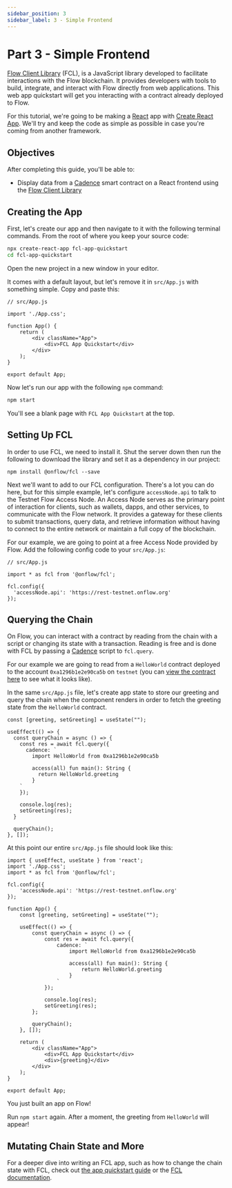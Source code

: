 ```yaml
---
sidebar_position: 3
sidebar_label: 3 - Simple Frontend
---
```


# Part 3 - Simple Frontend

[Flow Client Library] (FCL), is a JavaScript library developed to facilitate interactions with the Flow blockchain. It provides developers with tools to build, integrate, and interact with Flow directly from web applications. This web app quickstart will get you interacting with a contract already deployed to Flow.

For this tutorial, we're going to be making a [React] app with [Create React App]. We'll try and keep the code as simple as possible in case you're coming from another framework.

## Objectives

After completing this guide, you'll be able to:

* Display data from a [Cadence] smart contract on a React frontend using the [Flow Client Library]

## Creating the App

First, let's create our app and then navigate to it with the following terminal commands.  From the root of where you keep your source code:

```zsh
npx create-react-app fcl-app-quickstart
cd fcl-app-quickstart
```

Open the new project in a new window in your editor.

It comes with a default layout, but let's remove it in `src/App.js` with something simple. Copy and paste this:

```tsx
// src/App.js

import './App.css';

function App() {
    return (
        <div className="App">
            <div>FCL App Quickstart</div>
        </div>
    );
}

export default App;
```

Now let's run our app with the following `npm` command:

```zsh
npm start
```

You'll see a blank page with `FCL App Quickstart` at the top.

## Setting Up FCL

In order to use FCL, we need to install it. Shut the server down then run the following to download the library and set it as a dependency in our project:

```
npm install @onflow/fcl --save
```

Next we'll want to add to our FCL configuration. There's a lot you can do here, but for this simple example, let's configure `accessNode.api` to talk to the Testnet Flow Access Node. An Access Node serves as the primary point of interaction for clients, such as wallets, dapps, and other services, to communicate with the Flow network. It provides a gateway for these clients to submit transactions, query data, and retrieve information without having to connect to the entire network or maintain a full copy of the blockchain.

For our example, we are going to point at a free Access Node provided by Flow. Add the following config code to your `src/App.js`:

```tsx
// src/App.js

import * as fcl from '@onflow/fcl';

fcl.config({
  'accessNode.api': 'https://rest-testnet.onflow.org'
});
```

## Querying the Chain

On Flow, you can interact with a contract by reading from the chain with a script or changing its state with a transaction. Reading is free and is done with FCL by passing a [Cadence] script to `fcl.query`.

For our example we are going to read from a `HelloWorld` contract deployed to the account `0xa1296b1e2e90ca5b` on `testnet` (you can [view the contract here] to see what it looks like).

In the same `src/App.js` file, let's create app state to store our greeting and query the chain when the component renders in order to fetch the greeting state from the `HelloWorld` contract.

```tsx
const [greeting, setGreeting] = useState("");

useEffect(() => {
  const queryChain = async () => {
    const res = await fcl.query({
      cadence: `
        import HelloWorld from 0xa1296b1e2e90ca5b

        access(all) fun main(): String {
          return HelloWorld.greeting
        }
    `
    });

    console.log(res);
    setGreeting(res);
  }

  queryChain();
}, []);
```

At this point our entire `src/App.js` file should look like this:

```tsx
import { useEffect, useState } from 'react';
import './App.css';
import * as fcl from '@onflow/fcl';

fcl.config({
    'accessNode.api': 'https://rest-testnet.onflow.org'
});

function App() {
    const [greeting, setGreeting] = useState("");

    useEffect(() => {
        const queryChain = async () => {
            const res = await fcl.query({
                cadence: `
                    import HelloWorld from 0xa1296b1e2e90ca5b

                    access(all) fun main(): String {
                        return HelloWorld.greeting
                    }
                `
            });

            console.log(res);
            setGreeting(res);
        };

        queryChain();
    }, []);

    return (
        <div className="App">
            <div>FCL App Quickstart</div>
            <div>{greeting}</div>
        </div>
    );
}

export default App;
```

You just built an app on Flow!

Run `npm start` again.  After a moment, the greeting from `HelloWorld` will appear!

## Mutating Chain State and More

For a deeper dive into writing an FCL app, such as how to change the chain state with FCL, check out [the app quickstart guide] or the [FCL documentation].

[Flow Client Library]: ../../../tools/clients/fcl-js
[Cadence]: https://cadence-lang.org/
[React]: https://react.dev/learn
[Create React App]: https://create-react-app.dev/
[view the contract here]: https://f.dnz.dev/0xa1296b1e2e90ca5b/HelloWorld
[the app quickstart guide]: ../../guides/flow-app-quickstart
[FCL documentation]: ../../../tools/clients/fcl-js